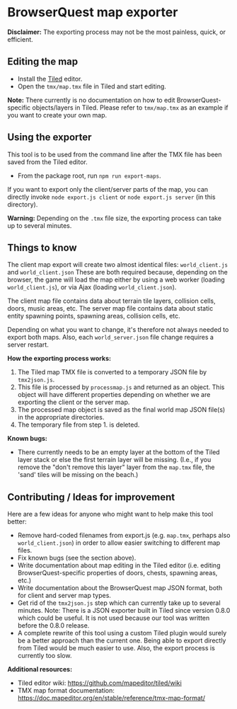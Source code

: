 BrowserQuest map exporter
=========================

**Disclaimer:** The exporting process may not be the most painless, quick, or
efficient.


Editing the map
---------------

- Install the [Tiled](https://www.mapeditor.org/) editor.
- Open the `tmx/map.tmx` file in Tiled and start editing.

**Note:** There currently is no documentation on how to edit
BrowserQuest-specific objects/layers in Tiled. Please refer to `tmx/map.tmx`
as an example if you want to create your own map.


Using the exporter
------------------

This tool is to be used from the command line after the TMX file has been
saved from the Tiled editor.

- From the package root, run `npm run export-maps`.

If you want to export only the client/server parts of the map, you can
directly invoke `node export.js client` or `node export.js server` (in this
directory).

**Warning:** Depending on the `.tmx` file size, the exporting process can take
up to several minutes.


Things to know
--------------

The client map export will create two almost identical files:
`world_client.js` and `world_client.json`
These are both required because, depending on the browser, the game will load
the map either by using a web worker (loading `world_client.js`), or via Ajax
(loading `world_client.json`).

The client map file contains data about terrain tile layers, collision cells,
doors, music areas, etc. The server map file contains data about static entity
spawning points, spawning areas, collision cells, etc.

Depending on what you want to change, it's therefore not always needed to
export both maps. Also, each `world_server.json` file change requires a server
restart.

**How the exporting process works:**

1. The Tiled map TMX file is converted to a temporary JSON file by
   `tmx2json.js`.
2. This file is processed by `processmap.js` and returned as an object. This
   object will have different properties depending on whether we are exporting
   the client or the server map.
3. The processed map object is saved as the final world map JSON file(s) in
   the appropriate directories.
4. The temporary file from step 1. is deleted.


**Known bugs:**

- There currently needs to be an empty layer at the bottom of the Tiled layer
  stack or else the first terrain layer will be missing. (I.e., if you remove
  the "don't remove this layer" layer from the `map.tmx` file, the 'sand'
  tiles will be missing on the beach.)


Contributing / Ideas for improvement
------------------------------------

Here are a few ideas for anyone who might want to help make this tool better:

- Remove hard-coded filenames from export.js (e.g. `map.tmx`, perhaps also
  `world_client.json`) in order to allow easier switching to different map
  files.
- Fix known bugs (see the section above).
- Write documentation about map editing in the Tiled editor (i.e. editing
  BrowserQuest-specific properties of doors, chests, spawning areas, etc.)
- Write documentation about the BrowserQuest map JSON format, both for client
  and server map types.
- Get rid of the `tmx2json.js` step which can currently take up to several
  minutes. Note: There is a JSON exporter built in Tiled since version 0.8.0
  which could be useful. It is not used because our tool was written before
  the 0.8.0 release.
- A complete rewrite of this tool using a custom Tiled plugin would surely be
  a better approach than the current one. Being able to export directly from
  Tiled would be much easier to use. Also, the export process is currently too
  slow.


**Additional resources:**

- Tiled editor wiki: <https://github.com/mapeditor/tiled/wiki>
- TMX map format documentation:
  <https://doc.mapeditor.org/en/stable/reference/tmx-map-format/>
